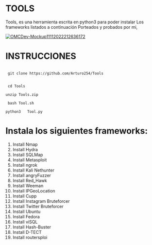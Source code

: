 # TOOLS

Tools, es una herramienta escrita en python3 para poder instalar 
Los frameworks listados a continuación 
Porteados y probados por mi, 

<a href='https://postimg.cc/gwBy2bQx' target='_blank'><img src='https://i.postimg.cc/rmqfg89N/OMCDev-Mockup11112022212636172.png' border='0' alt='OMCDev-Mockup11112022212636172'/></a> 
# INSTRUCCIONES 


```

 git clone https://github.com/Arturo254/Tools


 cd Tools

unzip Tools.zip

 bash Tool.sh

python3   Tool.py

````


# Instala los siguientes frameworks:

1. Install Nmap
2. Install Hydra
3. Install SQLMap
4. Install Metasploit
5. Install ngrok
6. Install Kali Nethunter
7. Install angryFuzzer
8. Install Red_Hawk
9. Install Weeman
10. Install IPGeoLocation
11. Install Cupp
12. Install Instagram Bruteforcer
13. Install Twitter Bruteforcer
14. Install Ubuntu
15. Install Fedora
16. Install viSQL
17. Install Hash-Buster
18. Install D-TECT
19. Install routersploi 


